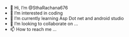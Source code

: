 - 👋 Hi, I’m @SthaRachana676
- 👀 I’m interested in coding
- 🌱 I’m currently learning Asp Dot net and android studio
- 💞️ I’m looking to collaborate on ...
- 📫 How to reach me ...

<!---
SthaRachana676/SthaRachana676 is a ✨ special ✨ repository because its `README.md` (this file) appears on your GitHub profile.
You can click the Preview link to take a look at your changes.
--->
